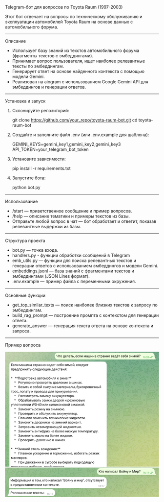 Telegram-бот для вопросов по Toyota Raum (1997-2003)

Этот бот отвечает на вопросы по техническому обслуживанию и эксплуатации автомобилей Toyota Raum на основе данных с автомобильного форума.

---

Описание

- Использует базу знаний из текстов автомобильного форума (фрагменты текстов с эмбеддингами).
- Принимает вопрос пользователя, ищет наиболее релевантные тексты по эмбеддингам.
- Генерирует ответ на основе найденного контекста с помощью модели Gemini.
- Реализован на aiogram с использованием Google Gemini API для эмбеддингов и генерации ответов.

---

Установка и запуск

1. Склонируйте репозиторий:

   git clone https://github.com/your_repo/toyota-raum-bot.git
   cd toyota-raum-bot

2. Создайте и заполните файл .env (или .env.example для шаблона):

   GEMINI_KEYS=gemini_key1,gemini_key2,gemini_key3
   API_TOKEN=your_telegram_bot_token

3. Установите зависимости:

   pip install -r requirements.txt

4. Запустите бота:

   python bot.py

---

Использование

- /start — приветственное сообщение и пример вопросов.
- /help — описание тематики и примеры текстов из базы.
- Отправьте любой вопрос в чат — бот обработает и ответит, показав релевантные выдержки из базы.

---

Структура проекта

- bot.py — точка входа.
- handlers.py - функции обработки сообщений в Telegram
- emb_utils.py — функции для поиска релевантных текстов и генерации ответов с использованием эмбеддингов и модели Gemini.
- embeddings.jsonl — база знаний с фрагментами текстов и эмбеддингами (JSON Lines формат).
- .env.example — пример файла с переменными окружения.

---

Основные функции

- get_top_similar_texts — поиск наиболее близких текстов к запросу по эмбеддингам.
- build_rag_prompt — построение промпта с контекстом для генерации ответа.
- generate_answer — генерация текста ответа на основе контекста и запроса.

---

Пример вопроса

![Пример ответа](example_images/example1.png)
![Пример ответа](example_images/example2.png)